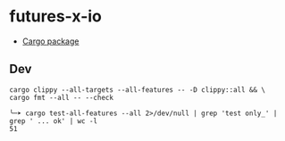 # futures-x-io

* [Cargo package](https://crates.io/crates/futures-x-io)

## Dev

```
cargo clippy --all-targets --all-features -- -D clippy::all && \
cargo fmt --all -- --check
```

```
╰─➤ cargo test-all-features --all 2>/dev/null | grep 'test only_' | grep ' ... ok' | wc -l
51
```

